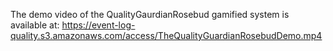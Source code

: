 The demo video of the QualityGaurdianRosebud gamified system is available at: https://event-log-quality.s3.amazonaws.com/access/TheQualityGuardianRosebudDemo.mp4
